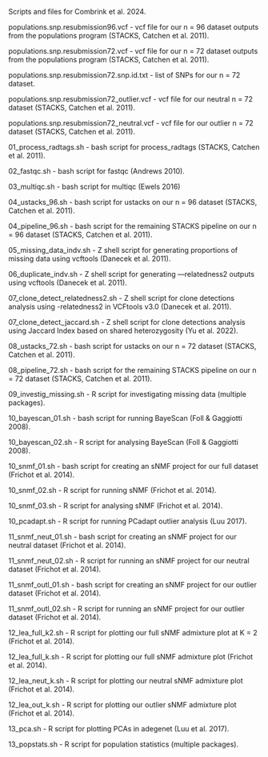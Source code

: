 Scripts and files for Combrink et al. 2024. 

populations.snp.resubmission96.vcf - vcf file for our n = 96 dataset outputs from the populations program (STACKS, Catchen et al. 2011). 

populations.snp.resubmission72.vcf - vcf file for our n = 72 dataset outputs from the populations program (STACKS, Catchen et al. 2011). 

populations.snp.resubmission72.snp.id.txt - list of SNPs for our n = 72 dataset.

populations.snp.resubmission72_outlier.vcf - vcf file for our neutral n = 72 dataset (STACKS, Catchen et al. 2011). 

populations.snp.resubmission72_neutral.vcf - vcf file for our outlier n = 72 dataset (STACKS, Catchen et al. 2011). 

01_process_radtags.sh - bash script for process_radtags (STACKS, Catchen et al. 2011). 

02_fastqc.sh - bash script for fastqc (Andrews 2010).

03_multiqc.sh - bash script for multiqc (Ewels  2016)

04_ustacks_96.sh - bash script for ustacks on our n = 96 dataset (STACKS, Catchen et al. 2011). 

04_pipeline_96.sh - bash script for the remaining STACKS pipeline on our n = 96 dataset (STACKS, Catchen et al. 2011).

05_missing_data_indv.sh - Z shell script for generating proportions of missing data using vcftools (Danecek et al. 2011).

06_duplicate_indv.sh - Z shell script for generating —relatedness2 outputs using vcftools (Danecek et al. 2011).

07_clone_detect_relatedness2.sh - Z shell script for clone detections analysis using -relatedness2 in VCFtools v3.0 (Danecek et al. 2011).

07_clone_detect_jaccard.sh - Z shell script for clone detections analysis using Jaccard Index based on shared heterozygosity (Yu et al. 2022).

08_ustacks_72.sh - bash script for ustacks on our n = 72 dataset (STACKS, Catchen et al. 2011). 

08_pipeline_72.sh - bash script for the remaining STACKS pipeline on our n = 72 dataset (STACKS, Catchen et al. 2011).

09_investig_missing.sh - R script for investigating missing data (multiple packages).

10_bayescan_01.sh - bash script for running BayeScan (Foll & Gaggiotti 2008). 

10_bayescan_02.sh - R script for analysing BayeScan (Foll & Gaggiotti 2008). 

10_snmf_01.sh - bash script for creating an sNMF project for our full dataset (Frichot et al. 2014). 

10_snmf_02.sh - R script for running sNMF (Frichot et al. 2014). 

10_snmf_03.sh - R script for analysing sNMF (Frichot et al. 2014).

10_pcadapt.sh - R script for running PCadapt outlier analysis (Luu 2017). 

11_snmf_neut_01.sh - bash script for creating an sNMF project for our neutral dataset (Frichot et al. 2014). 

11_snmf_neut_02.sh - R script for running an sNMF project for our neutral dataset (Frichot et al. 2014). 

11_snmf_outl_01.sh - bash script for creating an sNMF project for our outlier dataset (Frichot et al. 2014). 

11_snmf_outl_02.sh - R script for running an sNMF project for our outlier dataset (Frichot et al. 2014). 

12_lea_full_k2.sh - R script for plotting our full sNMF admixture plot at K = 2 (Frichot et al. 2014). 

12_lea_full_k.sh - R script for plotting our full sNMF admixture plot (Frichot et al. 2014). 

12_lea_neut_k.sh - R script for plotting our neutral sNMF admixture plot (Frichot et al. 2014). 

12_lea_out_k.sh - R script for plotting our outlier sNMF admixture plot (Frichot et al. 2014). 

13_pca.sh - R script for plotting PCAs in adegenet (Luu et al. 2017).

13_popstats.sh - R script for population statistics (multiple packages).